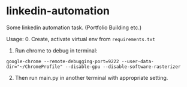 # linkedin-automation
Some linkedin automation task. (Portfolio Building etc.)

Usage: 
0. Create, activate virtual env from ```requirements.txt```
1. Run chrome to debug  in terminal:
```shell
google-chrome --remote-debugging-port=9222 --user-data-dir="~/ChromeProfile" --disable-gpu --disable-software-rasterizer
```
2. Then run main.py in another terminal with appropriate setting.